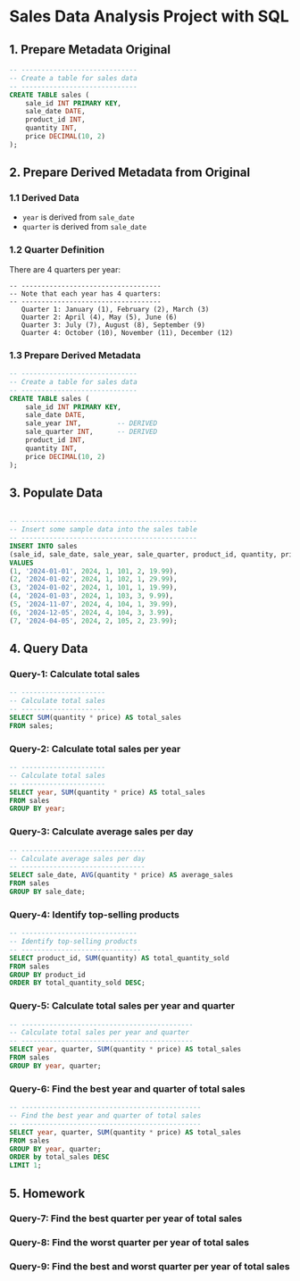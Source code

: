 # Sales Data Analysis Project with SQL

## 1. Prepare Metadata Original 

~~~sql
-- -----------------------------
-- Create a table for sales data
-- -----------------------------
CREATE TABLE sales (
    sale_id INT PRIMARY KEY,
    sale_date DATE,
    product_id INT,
    quantity INT,
    price DECIMAL(10, 2)
);
~~~

## 2. Prepare Derived Metadata from Original 

### 1.1 Derived Data

* `year` is derived from `sale_date`
* `quarter` is derived from `sale_date`

### 1.2 Quarter Definition

There are 4 quarters per year:

~~~
-- -----------------------------------
-- Note that each year has 4 quarters:
-- -----------------------------------
   Quarter 1: January (1), February (2), March (3)
   Quarter 2: April (4), May (5), June (6)
   Quarter 3: July (7), August (8), September (9)
   Quarter 4: October (10), November (11), December (12)

~~~

### 1.3 Prepare Derived Metadata

~~~sql
-- -----------------------------
-- Create a table for sales data
-- -----------------------------
CREATE TABLE sales (
    sale_id INT PRIMARY KEY,
    sale_date DATE,
    sale_year INT,         -- DERIVED
    sale_quarter INT,      -- DERIVED
    product_id INT,
    quantity INT,
    price DECIMAL(10, 2)
);
~~~



## 3. Populate Data

~~~sql

-- --------------------------------------------
-- Insert some sample data into the sales table
-- --------------------------------------------
INSERT INTO sales 
(sale_id, sale_date, sale_year, sale_quarter, product_id, quantity, price) 
VALUES
(1, '2024-01-01', 2024, 1, 101, 2, 19.99),
(2, '2024-01-02', 2024, 1, 102, 1, 29.99),
(3, '2024-01-02', 2024, 1, 101, 1, 19.99),
(4, '2024-01-03', 2024, 1, 103, 3, 9.99),
(5, '2024-11-07', 2024, 4, 104, 1, 39.99),
(6, '2024-12-05', 2024, 4, 104, 3, 3.99),
(7, '2024-04-05', 2024, 2, 105, 2, 23.99);
~~~


## 4. Query Data

### Query-1: Calculate total sales

~~~sql
-- ---------------------
-- Calculate total sales
-- ---------------------
SELECT SUM(quantity * price) AS total_sales
FROM sales;
~~~

### Query-2: Calculate total sales per year

~~~sql
-- ---------------------
-- Calculate total sales
-- ---------------------
SELECT year, SUM(quantity * price) AS total_sales
FROM sales
GROUP BY year;
~~~

### Query-3: Calculate average sales per day

~~~sql
-- -------------------------------
-- Calculate average sales per day
-- -------------------------------
SELECT sale_date, AVG(quantity * price) AS average_sales
FROM sales
GROUP BY sale_date;
~~~

### Query-4: Identify top-selling products

~~~sql
-- -----------------------------
-- Identify top-selling products
-- ------------------------------
SELECT product_id, SUM(quantity) AS total_quantity_sold
FROM sales
GROUP BY product_id
ORDER BY total_quantity_sold DESC;
~~~

### Query-5: Calculate total sales per year and quarter

~~~sql
-- -------------------------------------------
-- Calculate total sales per year and quarter
-- -------------------------------------------
SELECT year, quarter, SUM(quantity * price) AS total_sales
FROM sales
GROUP BY year, quarter;
~~~

### Query-6: Find the best year and quarter of total sales

~~~sql
-- ---------------------------------------------
-- Find the best year and quarter of total sales
-- ---------------------------------------------
SELECT year, quarter, SUM(quantity * price) AS total_sales
FROM sales
GROUP BY year, quarter;
ORDER by total_sales DESC
LIMIT 1;
~~~

## 5. Homework

### Query-7: Find the best quarter per year of total sales

### Query-8: Find the worst quarter per year of total sales

### Query-9: Find the best and worst quarter per year of total sales